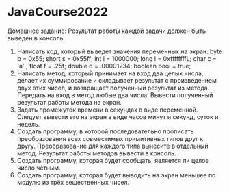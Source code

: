 # JavaCourse2022
Домашнее задание:
Результат работы каждой задачи должен быть выведен в консоль.
1.	Написать код, который выведет значения переменных на экран:
byte b = 0х55;
short s = 0x55ff;
int i = 1000000;
long l = 0xffffffffL;
char с = 'a' ;
float f = .25f;
double d = .00001234;
boolean bool = true;
2.	Написать метод, который принимает на вход два целых числа, делает их суммирование и складывает результат с произведением двух этих чисел, и возвращает полученный результат из метода. Передать на вход в метод любые два числа. Вывести полученный результат работы метода на экран.
3.	Задать промежуток времени в секундах в виде переменной. Следует вывести его на экран в виде часов минут и секунд, суток и недель.
4.	Создать программу, в которой последовательно прописать преобразования всех совместимых примитивных типов друг к другу. Преобразование для каждого типа вынесите в отдельный метод. Результат работы методов вывести в консоль.
5.	Создать программу, которая будет сообщать, является ли целое число чётным.
6.	Создать программу, которая будет выводить на экран меньшее по модулю из трёх вещественных чисел.
